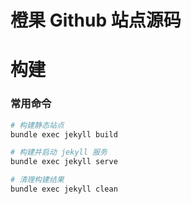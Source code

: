 # 橙果 Github 站点源码

# 构建

### 常用命令
```sh
# 构建静态站点
bundle exec jekyll build

# 构建并启动 jekyll 服务
bundle exec jekyll serve

# 清理构建结果
bundle exec jekyll clean
```
